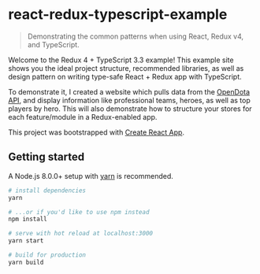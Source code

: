 # react-redux-typescript-example

> Demonstrating the common patterns when using React, Redux v4, and TypeScript.



Welcome to the Redux 4 + TypeScript 3.3 example! This example site shows you the ideal project structure, recommended libraries, as well as design pattern on writing type-safe React + Redux app with TypeScript.

To demonstrate it, I created a website which pulls data from the [OpenDota API](https://docs.opendota.com), and display information like professional teams, heroes, as well as top players by hero. This will also demonstrate how to structure your stores for each feature/module in a Redux-enabled app.

This project was bootstrapped with [Create React App](https://create-react-app.dev/).

## Getting started

A Node.js 8.0.0+ setup with [yarn](https://yarnpkg.com/) is recommended.

```bash
# install dependencies
yarn

# ...or if you'd like to use npm instead
npm install

# serve with hot reload at localhost:3000
yarn start

# build for production
yarn build
```
